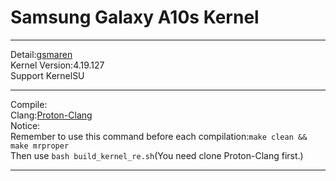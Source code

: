 # Samsung Galaxy A10s Kernel  
***  
Detail:[gsmaren](https://www.gsmarena.com/samsung_galaxy_a10s-9793.php)  
Kernel Version:4.19.127  
Support KernelSU  
***  
Compile:  
Clang:[Proton-Clang](https://github.com/kdrag0n/proton-clang)  
Notice:  
Remember to use this command before each compilation:`make clean && make mrproper`  
Then use `bash build_kernel_re.sh`(You need clone Proton-Clang first.)  
***
